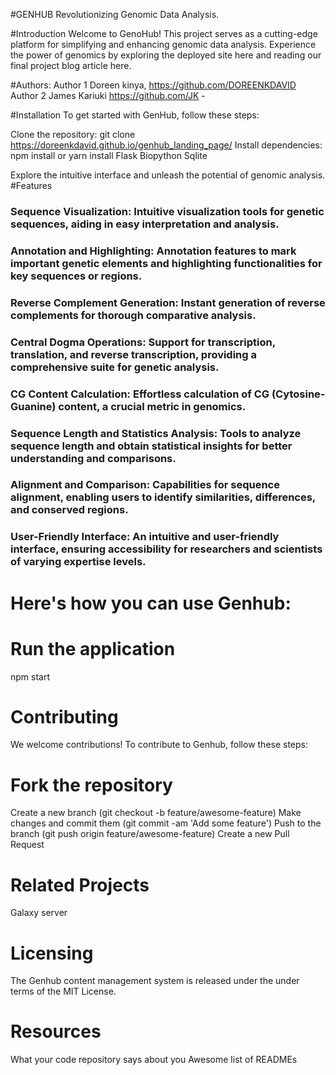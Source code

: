 #GENHUB
Revolutionizing Genomic Data Analysis.



#Introduction
Welcome to GenoHub! This project serves as a cutting-edge platform for simplifying and enhancing genomic data analysis. Experience the power of genomics by exploring the deployed site here and reading our final project blog article here.

#Authors:
Author 1 Doreen kinya, https://github.com/DOREENKDAVID
Author 2 James Kariuki https://github.com/JK -

#Installation
To get started with GenHub, follow these steps:

Clone the repository: git clone https://doreenkdavid.github.io/genhub_landing_page/
Install dependencies: npm install or yarn install 
		Flask
		Biopython
		Sqlite

Explore the intuitive interface and unleash the potential of genomic analysis.
#Features
### Sequence Visualization: Intuitive visualization tools for genetic sequences, aiding in easy interpretation and analysis.

### Annotation and Highlighting: Annotation features to mark important genetic elements and highlighting functionalities for key sequences or regions.

### Reverse Complement Generation: Instant generation of reverse complements for thorough comparative analysis.

### Central Dogma Operations: Support for transcription, translation, and reverse transcription, providing a comprehensive suite for genetic analysis.

### CG Content Calculation: Effortless calculation of CG (Cytosine-Guanine) content, a crucial metric in genomics.

### Sequence Length and Statistics Analysis: Tools to analyze sequence length and obtain statistical insights for better understanding and comparisons.

### Alignment and Comparison: Capabilities for sequence alignment, enabling users to identify similarities, differences, and conserved regions.

### User-Friendly Interface: An intuitive and user-friendly interface, ensuring accessibility for researchers and scientists of varying expertise levels.
# Here's how you can use Genhub:

# Run the application
npm start


# Contributing
We welcome contributions! To contribute to Genhub, follow these steps:

# Fork the repository
Create a new branch (git checkout -b feature/awesome-feature)
Make changes and commit them (git commit -am 'Add some feature')
Push to the branch (git push origin feature/awesome-feature)
Create a new Pull Request

# Related Projects
Galaxy server

# Licensing
The Genhub content management system is released under the under terms of the MIT License.

# Resources
What your code repository says about you
Awesome list of READMEs

